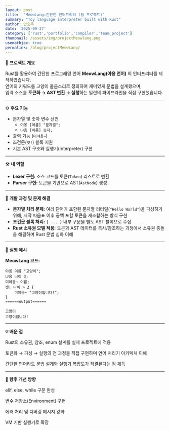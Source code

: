 ```yaml
---
layout: post
title:  "MeowLang:간단한 인터프리터 (팀 프로젝트)"
summary: "Toy language interpreter built with Rust"
author: 안승우
date: '2025-09-27'
category: ['rust','portfolio','compiler','team_project']
thumbnail: /assets/img/projectMeowlang.png
usemathjax: true
permalink: /blog/projectMeowLang/
---
```

📝 **프로젝트 개요**

Rust를 활용하여 간단한 프로그래밍 언어 **MeowLang(야옹 언어)** 의 인터프리터를 제작하였습니다.  
언어의 키워드를 고양이 울음소리로 정의하여 재미있게 문법을 설계했으며,  
입력 소스를 **토큰화 → AST 변환 → 실행**하는 일련의 파이프라인을 직접 구현했습니다.  

---

⚙️ **주요 기능**

- 문자열 및 숫자 변수 선언  
  - `야옹 [이름] "문자열";`  
  - `냐옹 [이름] 숫자;`  
- 출력 기능 (`미야옹~`)  
- 조건문(`캣!`) 블록 지원  
- 기본 AST 구조와 실행기(Interpreter) 구현  

---

🛠️ **내 역할**

- **Lexer 구현:** 소스 코드를 토큰(`Token`) 리스트로 변환  
- **Parser 구현:** 토큰을 기반으로 AST(`AstNode`) 생성  

---

🧩 **개발 과정 및 문제 해결**

- **문자열 처리 문제:** 여러 단어가 포함된 문자열 리터럴(`"Hello World"`)을 파싱하기 위해, 시작 따옴표 이후 공백 포함 토큰을 재조합하는 방식 구현  
- **조건문 블록 처리:** `{ ... }` 내부 구문을 별도 AST 블록으로 수집  
- **Rust 소유권 모델 적용:** 토큰과 AST 데이터를 복사/참조하는 과정에서 소유권 충돌을 해결하며 Rust 문법 심화 이해  

---

🚀 **실행 예시**

**MeowLang 코드:**
```meow
야옹 이름 "고양이";
냐옹 나이 3;
미야옹~ 이름;
캣! 나이 > 2 {
    미야옹~ "고양이입니다!";
}
======output======

고양이
고양이입니다!
```
---

 **💡 배운 점**

Rust의 소유권, 참조, enum 설계를 실제 프로젝트에 적용

토큰화 → 파싱 → 실행의 전 과정을 직접 구현하며 언어 처리기 아키텍처 이해

간단한 언어라도 문법 설계와 실행기 복잡도가 직결된다는 점 체득

---

 **📌 향후 개선 방향**

elif, else, while 구문 완성

변수 저장소(Environment) 구현

에러 처리 및 디버깅 메시지 강화

VM 기반 실행기로 확장